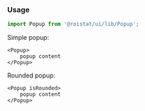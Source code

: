 ### Usage
```js
import Popup from '@roistat/ui/lib/Popup';
```

Simple popup:

	<Popup>
	    popup content
    </Popup>

Rounded popup:

	<Popup isRounded>
	    popup content
	</Popup>
